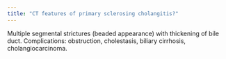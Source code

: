 ```yaml
---
title: "CT features of primary sclerosing cholangitis?"
---
```

Multiple segmental strictures (beaded appearance) with thickening of bile duct. Complications: obstruction, cholestasis, biliary cirrhosis, cholangiocarcinoma.

